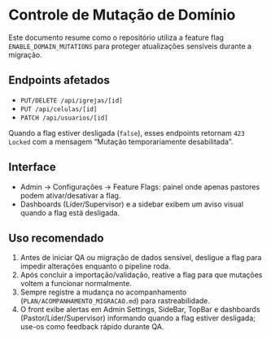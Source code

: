# Controle de Mutação de Domínio

Este documento resume como o repositório utiliza a feature flag `ENABLE_DOMAIN_MUTATIONS` para proteger atualizações sensíveis durante a migração.

## Endpoints afetados
- `PUT/DELETE /api/igrejas/[id]`
- `PUT /api/celulas/[id]`
- `PATCH /api/usuarios/[id]`

Quando a flag estiver desligada (`false`), esses endpoints retornam `423 Locked` com a mensagem “Mutação temporariamente desabilitada”.

## Interface
- Admin → Configurações → Feature Flags: painel onde apenas pastores podem ativar/desativar a flag.
- Dashboards (Líder/Supervisor) e a sidebar exibem um aviso visual quando a flag está desligada.

## Uso recomendado
1. Antes de iniciar QA ou migração de dados sensível, desligue a flag para impedir alterações enquanto o pipeline roda.
2. Após concluir a importação/validação, reative a flag para que mutações voltem a funcionar normalmente.
3. Sempre registre a mudança no acompanhamento (`PLAN/ACOMPANHAMENTO_MIGRACAO.md`) para rastreabilidade.
4. O front exibe alertas em Admin Settings, SideBar, TopBar e dashboards (Pastor/Líder/Supervisor) informando quando a flag estiver desligada; use-os como feedback rápido durante QA.
